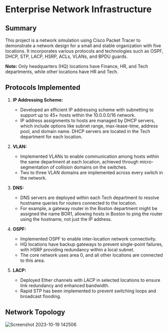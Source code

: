 # Enterprise Network Infrastructure

## Summary

This project is a network simulation using Cisco Packet Tracer to demonstrate a network design for a small and stable organization with five locations. It incorporates various protocols and technologies such as OSPF, DHCP, STP, LACP, HSRP, ACLs, VLANs, and BPDU guards.

**Note:** Only headquarters (HQ) locations have Finance, HR, and Tech departments, while other locations have HR and Tech.

## Protocols Implemented

1. **IP Addressing Scheme:**
   - Developed an efficient IP addressing scheme with subnetting to support up to 45+ hosts within the 10.0.0.0/16 network.
   - IP address assignments to hosts are managed by DHCP servers, which include options like subnet range, max-lease-time, address pool, and domain name. DHCP servers are located in the Tech department for each location.

2. **VLAN:**
   - Implemented VLANs to enable communication among hosts within the same department at each location, achieved through micro-segmentation of collision domains on the switches.
   - Two to three VLAN domains are implemented across every switch in the network.

3. **DNS:**
   - DNS servers are deployed within each Tech department to resolve hostname queries for routers connected to the location.
   - For example, a gateway router in the Boston department might be assigned the name BOR1, allowing hosts in Boston to ping the router using the hostname, not just the IP address.

4. **OSPF:**
   - Implemented OSPF to enable inter-location network connectivity.
   - HQ locations have backup gateways to prevent single-point failures, with HSRP providing redundancy within a local subnet.
   - The core network uses area 0, and all other locations are connected to this area.

5. **LACP:**
   - Deployed Ether channels with LACP in selected locations to ensure link redundancy and enhanced bandwidth.
   - Rapid STP has been implemented to prevent switching loops and broadcast flooding.

## Network Topology
![Screenshot 2023-10-19 142506](https://github.com/pnsudhanva/Enterprise-Network-Infrastructure/assets/14261453/a4d4eb30-97d1-4983-b7e4-fc9695392ae2)
